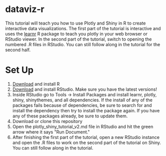 # dataviz-r

This tutorial will teach you how to use Plotly and Shiny in R to create interactive data visualizations. The first part of the tutorial is interactive and uses the [learnr](https://rstudio.github.io/learnr/) R package to teach you plotly in your web browser or RStudio viewer. In the second part of the tutorial, switch to opening the numbered .R files in RStudio. You can still follow along in the tutorial for the second half.

# Set Up 
1. [Download](https://cran.r-project.org/) and install R
2. [Download](https://www.rstudio.com/products/rstudio/download2/) and install RStudio. Make sure you have the latest versions!
3. Inside RStudio go to Tools -> Install Packages and install learnr, plotly, shiny, shinythemes, and all dependencies. If the install of any of the packages fails because of dependencies, be sure to search for and install the dependency then try to install the package again. If you have any of these packages already, be sure to update them.
4. Download or clone this repository
5. Open the plotly_shiny_tutorial_v2.md file in RStudio and hit the green arrow where it says "Run Document."
6. After finishing the first part of the tutorial, open a new RStudio instance and open the .R files to work on the second part of the tutorial on Shiny. You can still follow along in the tutorial.
